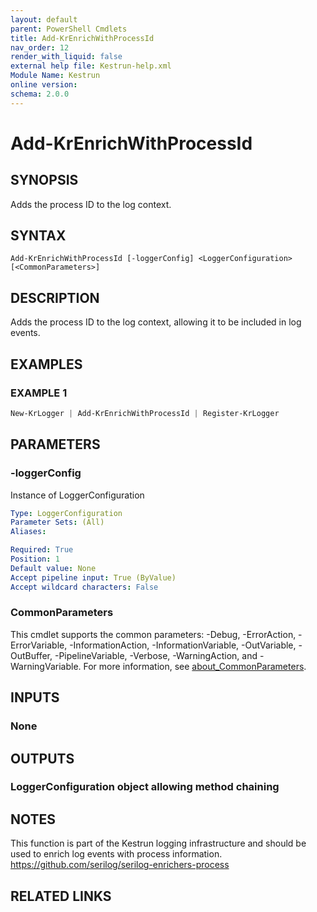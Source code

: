 ```yaml
---
layout: default
parent: PowerShell Cmdlets
title: Add-KrEnrichWithProcessId
nav_order: 12
render_with_liquid: false
external help file: Kestrun-help.xml
Module Name: Kestrun
online version:
schema: 2.0.0
---
```


# Add-KrEnrichWithProcessId

## SYNOPSIS
Adds the process ID to the log context.

## SYNTAX

```
Add-KrEnrichWithProcessId [-loggerConfig] <LoggerConfiguration> [<CommonParameters>]
```

## DESCRIPTION
Adds the process ID to the log context, allowing it to be included in log events.

## EXAMPLES

### EXAMPLE 1
```powershell
New-KrLogger | Add-KrEnrichWithProcessId | Register-KrLogger
```

## PARAMETERS

### -loggerConfig
Instance of LoggerConfiguration

```yaml
Type: LoggerConfiguration
Parameter Sets: (All)
Aliases:

Required: True
Position: 1
Default value: None
Accept pipeline input: True (ByValue)
Accept wildcard characters: False
```

### CommonParameters
This cmdlet supports the common parameters: -Debug, -ErrorAction, -ErrorVariable, -InformationAction, -InformationVariable, -OutVariable, -OutBuffer, -PipelineVariable, -Verbose, -WarningAction, and -WarningVariable. For more information, see [about_CommonParameters](http://go.microsoft.com/fwlink/?LinkID=113216).

## INPUTS

### None
## OUTPUTS

### LoggerConfiguration object allowing method chaining
## NOTES
This function is part of the Kestrun logging infrastructure and should be used to enrich log events with process information.
https://github.com/serilog/serilog-enrichers-process

## RELATED LINKS
